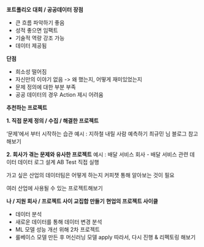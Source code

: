 **포트폴리오**
**대회 / 공공데이터**
**장점**
- 큰 흐름 파악하기 좋음
- 성적 좋으면 임팩트
- 기술적 역량 강조 가능
- 데이터 제공됨

**단점**
- 희소성 떨어짐
- 자신만의 이야기 없음 -> 왜 했는지, 어떻게 재미있었는지
- 문제 정의에 대한 부분 부족
- 공공 데이터의 경우 Action 제시 어려움

**추천하는 프로젝트**

**1. 직접 문제 정의 / 수집 / 해결한 프로젝트**

‘문제’에서 부터 시작하는 습관
예시 : 지하철 내릴 사람 예측하기
최규민 님 블로그 참고해보기

**2. 회사가 겪는 문제와 유사한 프로젝트**
예시 : 배달 서비스 회사 - 배달 서비스 관련 데이터
데이터 로그 설계
AB Test 직접 실행

가고 싶은 산업의 데이터팀은 어떻게 하는지 커피챗 통해 알아보는 것이 필요

여러 산업에 사용될 수 있는 프로젝트해보기

**나 / 지원 회사 / 프로젝트 사이 교집합 만들기**
**현업의 프로젝트 사이클**
- 데이터 분석
- 새로운 데이터를 통해 데이터 변경 분석
- ML 모델 성능 개선 위해 2차 프로젝트
- 룰베이스 모델 만든 후 머신러닝 모델 apply
따라서, 다시 진행 & 리펙토링 해보기